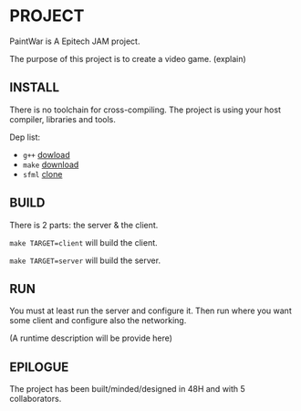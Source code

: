 # PROJECT

PaintWar is A Epitech JAM project.

The purpose of this project is to create a video game. (explain)

## INSTALL

There is no toolchain for cross-compiling. The project is using your host compiler, libraries and tools.

Dep list:
  * `g++` [dowload](https://ftp.gnu.org/gnu/gcc)
  * `make` [download](https://ftp.gnu.org/gnu/make/)
  * `sfml` [clone](https://github.com/SFML/SFML)

## BUILD

There is 2 parts: the server & the client.

`make TARGET=client` will build the client.

`make TARGET=server` will build the server.

## RUN

You must at least run the server and configure it. Then run where you want some client and configure also the networking.

(A runtime description will be provide here)

## EPILOGUE

The project has been built/minded/designed in 48H and with 5 collaborators.
